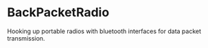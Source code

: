 # BackPacketRadio
Hooking up portable radios with bluetooth interfaces for data packet transmission.

